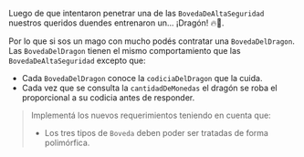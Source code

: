 Luego de que intentaron penetrar una de las `BovedaDeAltaSeguridad` nuestros queridos duendes entrenaron un... ¡Dragón! :fire::snake:. 

Por lo que si sos un mago con mucho podés contratar una `BovedaDelDragon`.
Las `BovedaDelDragon` tienen el mismo comportamiento que las `BovedaDeAltaSeguridad` excepto que:

* Cada `BovedaDelDragon` conoce la `codiciaDelDragon` que la cuida.
* Cada vez que se consulta la `cantidadDeMonedas` el dragón se roba el proporcional a su codicia antes de responder.

> Implementá los nuevos requerimientos teniendo en cuenta que:
>
> * Los tres tipos de `Boveda` deben poder ser tratadas de forma polimórfica.

